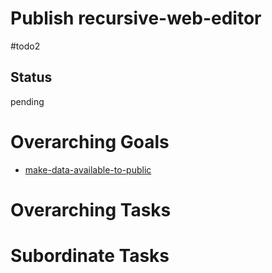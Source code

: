 # Publish recursive-web-editor

#todo2

## Status
pending

# Overarching Goals
- [make-data-available-to-public](../planning/goals/make-data-available-to-public.md)

# Overarching Tasks

# Subordinate Tasks
